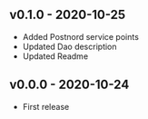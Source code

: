 ## v0.1.0 - 2020-10-25
* Added Postnord service points
* Updated Dao description
* Updated Readme

## v0.0.0 - 2020-10-24
* First release